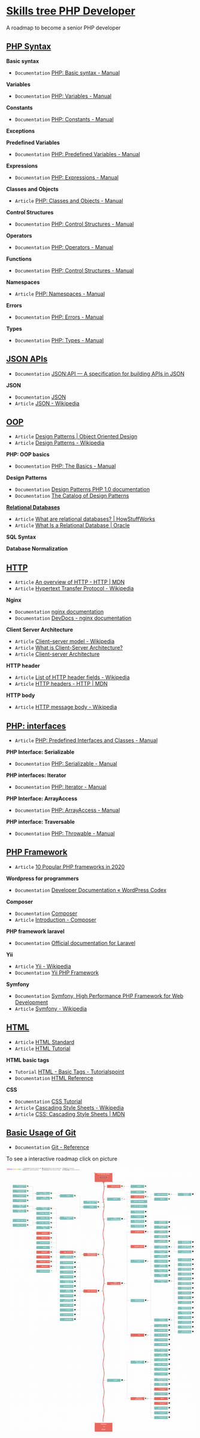 # [Skills tree PHP Developer](https://infinite.education/view/PHP_Developer)
A roadmap to become a senior PHP developer

## **[PHP Syntax](https://infinite.education/view/php_syntax)**

**Basic syntax**
* `Documentation` [PHP: Basic syntax - Manual](https://www.php.net/manual/en/language.basic-syntax.php)

**Variables**
* `Documentation` [PHP: Variables - Manual](https://www.php.net/manual/en/language.variables.php)

**Constants**
* `Documentation` [PHP: Constants - Manual](https://www.php.net/manual/en/language.constants.php)

**Exceptions**

**Predefined Variables**
* `Documentation` [PHP: Predefined Variables - Manual](https://www.php.net/manual/en/reserved.variables.php)

**Expressions**
* `Documentation` [PHP: Expressions - Manual](https://www.php.net/manual/en/language.expressions.php)

**Classes and Objects**
* `Article` [PHP: Classes and Objects - Manual](https://www.php.net/manual/en/language.oop5.php)

**Control Structures**
* `Documentation` [PHP: Control Structures - Manual](https://www.php.net/manual/en/language.control-structures.php)

**Operators**
* `Documentation` [PHP: Operators - Manual](https://www.php.net/manual/en/language.operators.php)

**Functions**
* `Documentation` [PHP: Control Structures - Manual](https://www.php.net/manual/en/language.control-structures.php)

**Namespaces**
* `Article` [PHP: Namespaces - Manual](https://www.php.net/manual/en/language.namespaces.php)

**Errors**
* `Documentation` [PHP: Errors - Manual](https://www.php.net/manual/en/language.errors.php)

**Types**
* `Documentation` [PHP: Types - Manual](https://www.php.net/manual/en/language.types.php)

## **[JSON APIs](https://infinite.education/view/json_apis)**
* `Documentation` [JSON:API &mdash; A specification for building APIs in JSON](https://jsonapi.org/)

**JSON**
* `Documentation` [JSON](https://www.json.org/json-en.html)
* `Article` [JSON - Wikipedia](https://en.wikipedia.org/wiki/JSON)

## **[OOP](https://infinite.education/view/oop)**
* `Article` [Design Patterns | Object Oriented Design](https://www.oodesign.com/)
* `Article` [Design Patterns - Wikipedia](https://en.wikipedia.org/wiki/Design_Patterns)

**PHP: OOP basics**
* `Documentation` [PHP: The Basics - Manual](https://www.php.net/manual/en/language.oop5.basic.php)

**Design Patterns**
* `Documentation` [Design Patterns PHP 1.0 documentation](https://designpatternsphp.readthedocs.io/en/latest/README.html)
* `Documentation` [The Catalog of Design Patterns](https://refactoring.guru/design-patterns/catalog)

**[Relational Databases](https://infinite.education/view/relational_databases)**
* `Article` [What are relational databases? | HowStuffWorks](https://computer.howstuffworks.com/question599.htm)
* `Article` [What Is a Relational Database | Oracle](https://www.oracle.com/database/what-is-a-relational-database/)

**SQL Syntax**

**Database Normalization**

## **[HTTP](https://infinite.education/view/http)**
* `Article` [An overview of HTTP - HTTP | MDN](https://developer.mozilla.org/en-US/docs/Web/HTTP/Overview)
* `Article` [Hypertext Transfer Protocol - Wikipedia](https://en.wikipedia.org/wiki/Hypertext_Transfer_Protocol)

**Nginx**
* `Documentation` [nginx documentation](https://nginx.org/en/docs/)
* `Documentation` [DevDocs - nginx documentation](https://devdocs.io/nginx/)

**Client Server Architecture**
* `Article` [Client–server model - Wikipedia](https://en.wikipedia.org/wiki/Client–server_model)
* `Article` [What is Client-Server Architecture?](https://www.w3schools.in/what-is-client-server-architecture/)
* `Article` [Client-server Architecture](https://cs.uwaterloo.ca/~m2nagapp/courses/CS446/1195/Arch_Design_Activity/ClientServer.pdf)

**HTTP header**
* `Article` [List of HTTP header fields - Wikipedia](https://en.wikipedia.org/wiki/List_of_HTTP_header_fields)
* `Article` [HTTP headers - HTTP | MDN](https://developer.mozilla.org/en-US/docs/Web/HTTP/Headers)

**HTTP body**
* `Article` [HTTP message body - Wikipedia](https://en.wikipedia.org/wiki/HTTP_message_body)

## **[PHP: interfaces](https://infinite.education/view/php_interfaces)**
* `Article` [PHP: Predefined Interfaces and Classes - Manual](https://www.php.net/manual/en/reserved.interfaces.php)

**PHP Interface: Serializable**
* `Documentation` [PHP: Serializable - Manual](https://www.php.net/manual/en/class.serializable.php)

**PHP interfaces: Iterator**
* `Documentation` [PHP: Iterator - Manual](https://www.php.net/manual/en/class.iterator.php)

**PHP Interface: ArrayAccess**
* `Documentation` [PHP: ArrayAccess - Manual](https://www.php.net/manual/en/class.arrayaccess.php)

**PHP interface: Traversable**
* `Documentation` [PHP: Throwable - Manual](https://www.php.net/manual/en/class.throwable.php)

## **[PHP Framework](https://infinite.education/view/php_framework)**
* `Article` [10 Popular PHP frameworks in 2020](https://raygun.com/blog/top-php-frameworks/)

**Wordpress for programmers**
* `Documentation` [Developer Documentation &laquo; WordPress Codex](https://codex.wordpress.org/Developer_Documentation)

**Composer**
* `Documentation` [Composer](https://getcomposer.org/doc/)
* `Article` [Introduction - Composer](https://getcomposer.org/doc/00-intro.md)

**PHP framework laravel**
* `Documentation` [Official documentation for Laravel](https://laravel.com/docs/8.x/)

**Yii**
* `Article` [Yii - Wikipedia](https://en.wikipedia.org/wiki/Yii)
* `Documentation` [Yii PHP Framework](https://www.yiiframework.com/)

**Symfony**
* `Documentation` [Symfony, High Performance PHP Framework for Web Development](https://symfony.com/)
* `Article` [Symfony - Wikipedia](https://en.wikipedia.org/wiki/Symfony)

## **[HTML](https://infinite.education/view/html)**
* `Article` [HTML Standard](https://html.spec.whatwg.org/multipage/)
* `Article` [HTML Tutorial](https://www.w3schools.com/html/)

**HTML basic tags**
* `Tutorial` [HTML - Basic Tags - Tutorialspoint](https://www.tutorialspoint.com/html/html_basic_tags.htm)
* `Documentation` [HTML Reference](https://www.w3schools.com/tags/ref_byfunc.asp)

**CSS**
* `Documentation` [CSS Tutorial](https://www.w3schools.com/css/default.asp)
* `Article` [Cascading Style Sheets - Wikipedia](https://en.wikipedia.org/wiki/Cascading_Style_Sheets)
* `Article` [CSS: Cascading Style Sheets | MDN](https://developer.mozilla.org/en-US/docs/Web/CSS/)

## **[Basic Usage of Git](https://infinite.education/view/basic_usage_of_git)**
* `Documentation` [Git - Reference](https://git-scm.com/docs)

To see a interactive roadmap click on picture

[![alt text](https://raw.githubusercontent.com/infinite-education/php-developer-roadmap/main/php-developer.png)](https://infinite.education/expertise/PHP_Developer)

